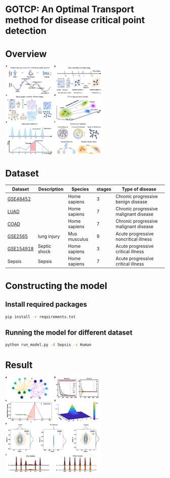 # GOTCP: An Optimal Transport method for disease critical point detection



# Overview

<img src="assets/Overview.png" alt="Overview" style="zoom:30%;">

# Dataset

| Dataset                                                      | Description  | Species      | stages | Type of disease                       |
| ------------------------------------------------------------ | ------------ | ------------ | ------ | ------------------------------------- |
| [GSE48452](https://www.ncbi.nlm.nih.gov/geo/query/acc.cgi?acc=GSE48452) |              | Home sapiens | 3      | Chronic progressive benign disease    |
| [LUAD](https://portal.gdc.cancer.gov/projects/TCGA-LUAD)     |              | Home sapiens | 7      | Chronic progressive malignant disease |
| [COAD](https://portal.gdc.cancer.gov/projects/TCGA-COAD)     |              | Home sapiens | 7      | Chronic progressive malignant disease |
| [GSE2565](https://www.ncbi.nlm.nih.gov/geo/query/acc.cgi?acc=GSE2565) | lung injury  | Mus musculus | 9      | Acute progressive noncritical illness |
| [GSE154918](https://www.ncbi.nlm.nih.gov/geo/query/acc.cgi?acc=GSE154918) | Septic shock | Home sapiens | 3      | Acute progressive critical illness    |
| Sepsis                                                       | Sepsis       | Home sapiens | 7      | Acute progressive critical illness    |

# Constructing the model 

## Install required packages 

```bash
pip install -r requirements.txt
```

## Running the model for different dataset

```bash
python run_model.py -d Sepsis -s Human
```



# Result

<img src="assets/Numsim.png" alt="Overview" style="zoom:30%;">
